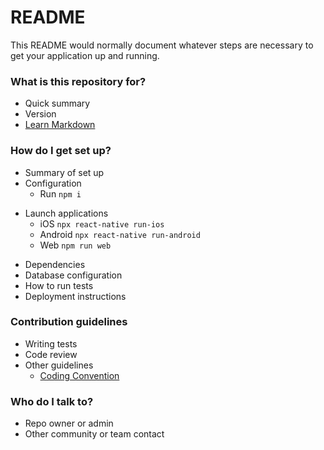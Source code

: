 # README #

This README would normally document whatever steps are necessary to get your application up and running.

### What is this repository for? ###

* Quick summary
* Version
* [Learn Markdown](https://bitbucket.org/tutorials/markdowndemo)

### How do I get set up? ###

* Summary of set up
* Configuration
	- Run `npm i`
-  Launch applications
	- iOS `npx react-native run-ios`
	- Android `npx react-native run-android`
	- Web `npm run web`
* Dependencies
* Database configuration
* How to run tests
* Deployment instructions

### Contribution guidelines ###

* Writing tests
* Code review
* Other guidelines
	- [Coding Convention](https://bitbucket.org/easypayfinance/myeasypay-r-app/src/master/documents/CodingConvention.md)

### Who do I talk to? ###

* Repo owner or admin
* Other community or team contact